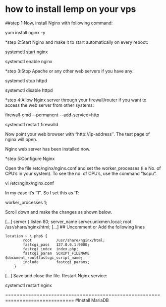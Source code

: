 # how to install lemp on your vps

##step 1:Now, install Nginx with following command:

yum install nginx -y

*step 2:Start Nginx and make it to start automatically on every reboot:

systemctl start nginx 

systemctl enable nginx

*step 3:Stop Apache or any other web servers if you have any:

systemctl stop httpd

systemctl disable httpd

*step 4:Allow Nginx server through your firewall/router if you want to access the web server from other systems:

firewall-cmd --permanent --add-service=http

systemctl restart firewalld

Now point your web browser with “http://ip-address″. The test page of nginx will open.

Nginx web server has been installed now.

*step 5:Configure Nginx

Open the file /etc/nginx/nginx.conf and set the worker_processes (i.e No. of CPU’s in your system). To see the no. of CPU’s, use the command “lscpu”.

vi /etc/nginx/nginx.conf

In my case it’s “1″. So I set this as ’1′:

worker_processes 1;

Scroll down and make the changes as shown below.

[...]
server {
        listen       80;
        server_name  server.unixmen.local;
        root         /usr/share/nginx/html;
[...]
    ## Uncomment or Add the following lines

    location ~ \.php$ {
            root           /usr/share/nginx/html;
            fastcgi_pass   127.0.0.1:9000;
            fastcgi_index  index.php;
            fastcgi_param  SCRIPT_FILENAME  $document_root$fastcgi_script_name;
            include        fastcgi_params;
        }

[...]
Save and close the file. Restart Nginx service:

systemctl restart nginx

==============================================================================
#Install MariaDB

